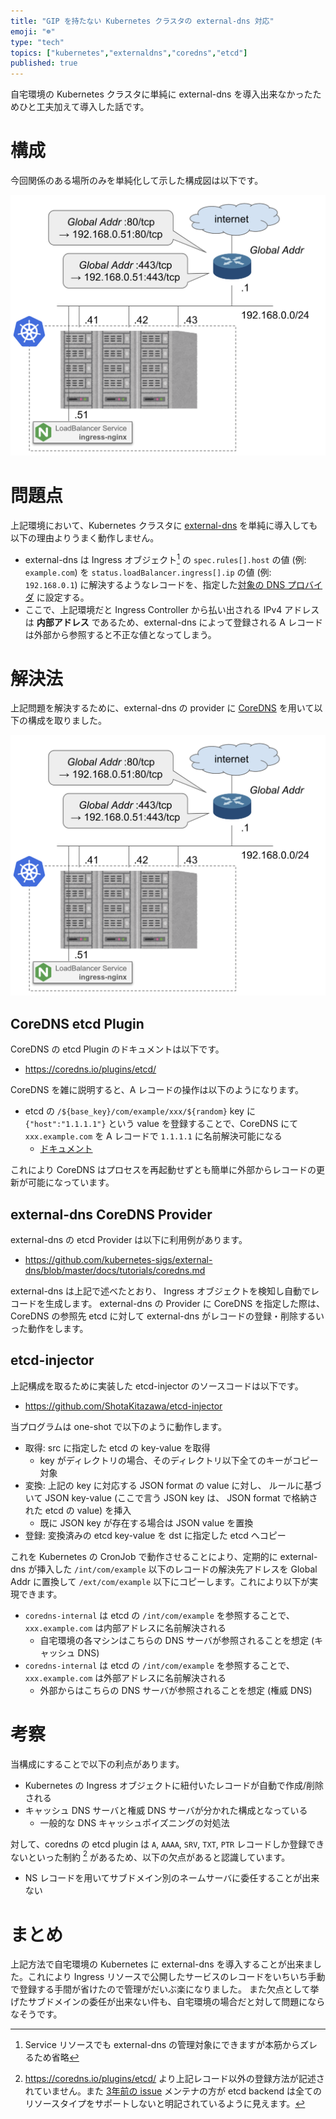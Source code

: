 ```yaml
---
title: "GIP を持たない Kubernetes クラスタの external-dns 対応"
emoji: "☸️"
type: "tech"
topics: ["kubernetes","externaldns","coredns","etcd"]
published: true
---
```


自宅環境の Kubernetes クラスタに単純に external-dns を導入出来なかったためひと工夫加えて導入した話です。

# 構成

今回関係のある場所のみを単純化して示した構成図は以下です。

![01.png](https://raw.githubusercontent.com/ShotaKitazawa/zenn-articles/master/images/630baf6461f9e091d43b/01.png)

# 問題点

上記環境において、Kubernetes クラスタに [external-dns](https://github.com/kubernetes-sigs/external-dns) を単純に導入しても以下の理由よりうまく動作しません。

* external-dns は Ingress オブジェクト[^1] の `spec.rules[].host` の値 (例: `example.com`) を `status.loadBalancer.ingress[].ip` の値 (例: `192.168.0.1`) に解決するようなレコードを、指定した[対象の DNS プロバイダ](https://github.com/kubernetes-sigs/external-dns#status-of-providers) に設定する。
* ここで、上記環境だと Ingress Controller から払い出される IPv4 アドレスは **内部アドレス** であるため、external-dns によって登録される A レコードは外部から参照すると不正な値となってしまう。

# 解決法

上記問題を解決するために、external-dns の provider に [CoreDNS](https://coredns.io/) を用いて以下の構成を取りました。

![02.png](https://raw.githubusercontent.com/ShotaKitazawa/zenn-articles/master/images/630baf6461f9e091d43b/01.png)

## CoreDNS etcd Plugin

CoreDNS の etcd Plugin のドキュメントは以下です。

* https://coredns.io/plugins/etcd/

CoreDNS を雑に説明すると、A レコードの操作は以下のようになります。

* etcd の `/${base_key}/com/example/xxx/${random}` key に `{"host":"1.1.1.1"}` という value を登録することで、CoreDNS にて `xxx.example.com` を A レコードで `1.1.1.1` に名前解決可能になる
    * [ドキュメント](https://coredns.io/plugins/etcd/#zone-name-as-a-record)

これにより CoreDNS はプロセスを再起動せずとも簡単に外部からレコードの更新が可能になっています。

## external-dns CoreDNS Provider

external-dns の etcd Provider は以下に利用例があります。

* https://github.com/kubernetes-sigs/external-dns/blob/master/docs/tutorials/coredns.md

external-dns は上記で述べたとおり、 Ingress オブジェクトを検知し自動でレコードを生成します。
external-dns の Provider に CoreDNS を指定した際は、 CoreDNS の参照先 etcd に対して external-dns がレコードの登録・削除するいった動作をします。

## etcd-injector

上記構成を取るために実装した etcd-injector のソースコードは以下です。

* https://github.com/ShotaKitazawa/etcd-injector

当プログラムは one-shot で以下のように動作します。

* 取得: src に指定した etcd の key-value を取得
    * key がディレクトリの場合、そのディレクトリ以下全てのキーがコピー対象
* 変換: 上記の key に対応する JSON format の value に対し、 ルールに基づいて JSON key-value (ここで言う JSON key は、 JSON format で格納された etcd の value) を挿入
    * 既に JSON key が存在する場合は JSON value を置換
* 登録: 変換済みの etcd key-value を dst に指定した etcd へコピー

これを Kubernetes の CronJob で動作させることにより、定期的に external-dns が挿入した `/int/com/example` 以下のレコードの解決先アドレスを Global Addr に置換して `/ext/com/example` 以下にコピーします。これにより以下が実現できます。

* `coredns-internal` は etcd の `/int/com/example` を参照することで、 `xxx.example.com` は内部アドレスに名前解決される
    * 自宅環境の各マシンはこちらの DNS サーバが参照されることを想定 (キャッシュ DNS)
* `coredns-internal` は etcd の `/int/com/example` を参照することで、 `xxx.example.com` は外部アドレスに名前解決される
    * 外部からはこちらの DNS サーバが参照されることを想定 (権威 DNS)

# 考察

当構成にすることで以下の利点があります。

* Kubernetes の Ingress オブジェクトに紐付いたレコードが自動で作成/削除される
* キャッシュ DNS サーバと権威 DNS サーバが分かれた構成となっている
    * 一般的な DNS キャッシュポイズニングの対処法

対して、coredns の etcd plugin は `A`, `AAAA`, `SRV`, `TXT`, `PTR` レコードしか登録できないといった制約 [^2] があるため、以下の欠点があると認識しています。

* NS レコードを用いてサブドメイン別のネームサーバに委任することが出来ない

# まとめ

上記方法で自宅環境の Kubernetes に external-dns を導入することが出来ました。これにより Ingress リソースで公開したサービスのレコードをいちいち手動で登録する手間が省けたので管理がだいぶ楽になりました。
また欠点として挙げたサブドメインの委任が出来ない件も、自宅環境の場合だと対して問題にならなそうです。


[^1]: Service リソースでも external-dns の管理対象にできますが本筋からズレるため省略
[^2]: https://coredns.io/plugins/etcd/ より上記レコード以外の登録方法が記述されていません。また [3年前の issue](https://github.com/coredns/coredns/issues/1223) メンテナの方が etcd backend は全てのリソースタイプをサポートしないと明記されているように見えます。
